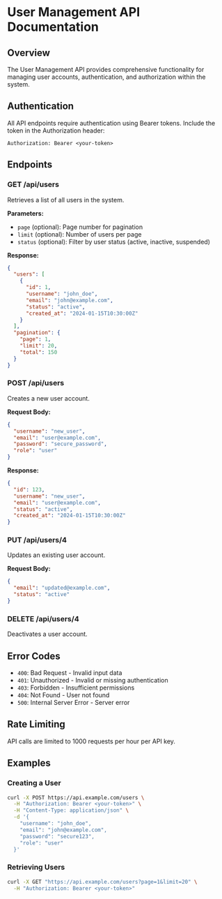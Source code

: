 # User Management API Documentation

## Overview
The User Management API provides comprehensive functionality for managing user accounts, authentication, and authorization within the system.

## Authentication
All API endpoints require authentication using Bearer tokens. Include the token in the Authorization header:
```
Authorization: Bearer <your-token>
```

## Endpoints

### GET /api/users
Retrieves a list of all users in the system.

**Parameters:**
- `page` (optional): Page number for pagination
- `limit` (optional): Number of users per page
- `status` (optional): Filter by user status (active, inactive, suspended)

**Response:**
```json
{
  "users": [
    {
      "id": 1,
      "username": "john_doe",
      "email": "john@example.com",
      "status": "active",
      "created_at": "2024-01-15T10:30:00Z"
    }
  ],
  "pagination": {
    "page": 1,
    "limit": 20,
    "total": 150
  }
}
```

### POST /api/users
Creates a new user account.

**Request Body:**
```json
{
  "username": "new_user",
  "email": "user@example.com",
  "password": "secure_password",
  "role": "user"
}
```

**Response:**
```json
{
  "id": 123,
  "username": "new_user",
  "email": "user@example.com",
  "status": "active",
  "created_at": "2024-01-15T10:30:00Z"
}
```

### PUT /api/users/4
Updates an existing user account.

**Request Body:**
```json
{
  "email": "updated@example.com",
  "status": "active"
}
```

### DELETE /api/users/4
Deactivates a user account.

## Error Codes
- `400`: Bad Request - Invalid input data
- `401`: Unauthorized - Invalid or missing authentication
- `403`: Forbidden - Insufficient permissions
- `404`: Not Found - User not found
- `500`: Internal Server Error - Server error

## Rate Limiting
API calls are limited to 1000 requests per hour per API key.

## Examples

### Creating a User
```bash
curl -X POST https://api.example.com/users \
  -H "Authorization: Bearer <your-token>" \
  -H "Content-Type: application/json" \
  -d '{
    "username": "john_doe",
    "email": "john@example.com",
    "password": "secure123",
    "role": "user"
  }'
```

### Retrieving Users
```bash
curl -X GET "https://api.example.com/users?page=1&limit=20" \
  -H "Authorization: Bearer <your-token>"
```
